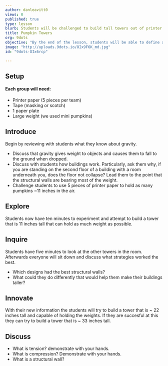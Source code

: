 ```yaml
---
author: danleavitt0
views: 0
published: true
type: lesson
blurb: Students will be challenged to build tall towers out of printer paper and tape that are strong enough to hold several weights on top.
title: Pumpkin Towers
org: 9dots
objective: "By the end of the lesson, students will be able to define a structural wall and demonstrate learning by creating a sturdy tower capable of holding weight."
image: "http://uploads.9dots.io/OIx9F6K_md.jpg"
id: "9dots-OIx6rcp"

---
```


## Setup
#### Each group will need: 
- Printer paper (5 pieces per team)
- Tape (masking or scotch)
- 1 paper plate
- Large weight (we used mini pumpkins)

## Introduce
Begin by reviewing with students what they know about gravity.  
- Discuss that gravity gives weight to objects and causes them to fall to the ground when dropped.
- Discuss with students how buildings work.  Particularly, ask them why, if you are standing on the second floor of a building with a room underneath you, does the floor not collapse?  Lead them to the point that the structural walls are bearing most of the weight.
- Challenge students to use 5 pieces of printer paper to hold as many pumpkins ~11 inches in the air.

## Explore
Students now have ten minutes to experiment and attempt to build a tower that is 11 inches tall that can hold as much weight as possible.

## Inquire
Students have five minutes to look at the other towers in the room.  Afterwards everyone will sit down and discuss what strategies worked the best. 
- Which designs had the best structural walls?
- What could they do differently that would help them make their buildings taller?

## Innovate
With their new information the students will try to build a tower that is ~ 22 inches tall and capable of holding the weights.  If they are succesful at this they can try to build a tower that is ~ 33 inches tall.

## Discuss
- What is tension? demonstrate with your hands.
- What is compression? Demonstrate with your hands.
- What is a structural wall?
